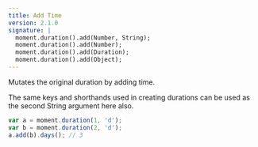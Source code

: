 ```yaml
---
title: Add Time
version: 2.1.0
signature: |
  moment.duration().add(Number, String);
  moment.duration().add(Number);
  moment.duration().add(Duration);
  moment.duration().add(Object);
---
```



Mutates the original duration by adding time.

The same keys and shorthands used in creating durations can be used as the second String argument here also.


```javascript
var a = moment.duration(1, 'd');
var b = moment.duration(2, 'd');
a.add(b).days(); // 3
```
